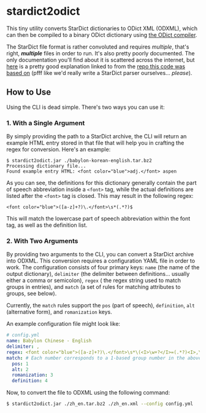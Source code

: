 stardict2odict
==============

This tiny utility converts StarDict dictionaries to ODict XML (ODXML), which can then be compiled to a binary ODict dictionary using [the ODict compiler](https://github.com/odict/odict). 

The StarDict file format is rather convoluted and requires *multiple*, that's right, ***multiple*** files in order to run. It's also pretty poorly documented. The only documentation you'll find about it is scattered across the internet, but [here](https://code.google.com/p/babiloo/wiki/StarDict_format) is a pretty good explanation linked to from the [repo this code was based on](https://github.com/wyage/star-dict-parser) (pfff like we'd really write a StarDict parser ourselves... *please*). 

How to Use
----------
Using the CLI is dead simple. There's two ways you can use it:

### 1. With a Single Argument
By simply providing the path to a StarDict archive, the CLI will return an example HTML entry stored in that file that will 
help you in crafting the regex for conversion. Here's an example:

```
$ stardict2odict.jar ./babylon-korean-english.tar.bz2
Processing dictionary file...
Found example entry HTML: <font color="blue">adj.</font> aspen
```

As you can see, the definitions for this dictionary generally contain the part of speech abbreviation inside a `<font>` 
tag, while the actual definitions are listed after the `<font>` tag is closed. This may result in the following regex:

`<font color="blue">([a-z]+?)\.</font>\s*(.*?)$`

This will match the lowercase part of speech abbreviation within the font tag, as well as the definition list. 

### 2. With Two Arguments
By providing two arguments to the CLI, you can convert a StarDict archive into ODXML. This conversion requires a 
configuration YAML file in order to work. The configuration consists of four primary keys: `name` (the name of the 
output dictionary), `delimiter` (the delimiter between definitions... usually either a comma or semicolon), `regex` (
the regex string used to match groups in entries), and `match` (a set of rules for matching attributes to groups, 
see below). 

Currently, the `match` rules support the `pos` (part of speech), `definition`, `alt` (alternative form), and
`romanization` keys.

An example configuration file might look like:

```yaml
# config.yml
name: Babylon Chinese - English
delimiter: ,
regex: <font color="blue">([a-z]+?)\.</font>\s*\(<I>\w+?</I>=(.*?)<I>,\s*Pinyin</I>=(.*?)\)\s*(.*?)
match: # Each number corresponds to a 1-based group number in the above regex
  pos: 1 
  alt: 2
  romanization: 3
  definition: 4
```  

Now, to convert the file to ODXML using the following command:

```bash
$ stardict2odict.jar ./zh_en.tar.bz2 ./zh_en.xml --config config.yml 
```
